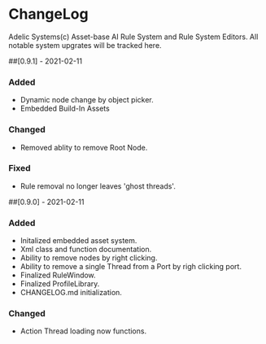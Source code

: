 # ChangeLog

Adelic Systems(c) Asset-base AI Rule System and Rule System Editors.
All notable system upgrates will be tracked here.

##[0.9.1] - 2021-02-11

### Added
- Dynamic node change by object picker.
- Embedded Build-In Assets

### Changed
- Removed ablity to remove Root Node.

### Fixed
- Rule removal no longer leaves 'ghost threads'.

##[0.9.0] - 2021-02-11

### Added
- Initalized embedded asset system.
- Xml class and function documentation.
- Ability to remove nodes by right clicking.
- Ability to remove a single Thread from a Port by righ clicking port.
- Finalized RuleWindow.
- Finalized ProfileLibrary.
- CHANGELOG.md initialization.

### Changed
- Action Thread loading now functions.
